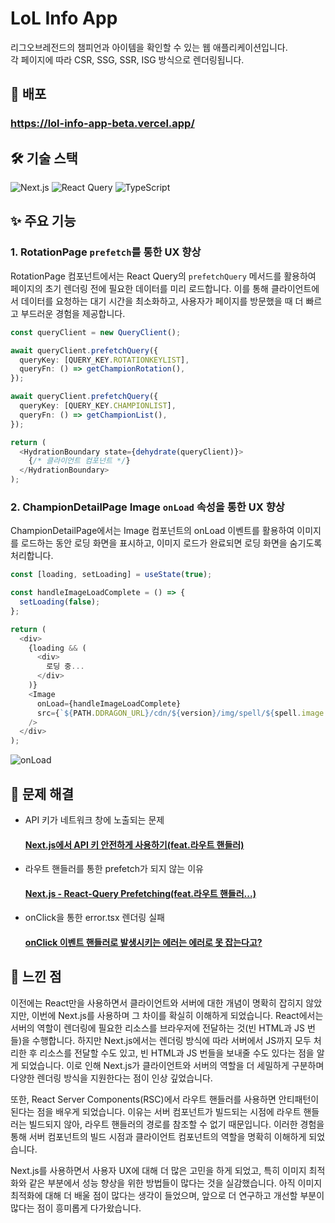 # LoL Info App

리그오브레전드의 챔피언과 아이템을 확인할 수 있는 웹 애플리케이션입니다.  
각 페이지에 따라 CSR, SSG, SSR, ISG 방식으로 렌더링됩니다.

## 🚀 배포 
### https://lol-info-app-beta.vercel.app/

## 🛠️ 기술 스택

![Next.js](https://img.shields.io/badge/Next.js-000000?style=flat&logo=nextdotjs&logoColor=white) 
![React Query](https://img.shields.io/badge/React%20Query-FF4154?style=flat&logo=reactquery&logoColor=white) 
![TypeScript](https://img.shields.io/badge/TypeScript-3178C6?style=flat&logo=typescript&logoColor=white)


## ✨ 주요 기능

### 1. RotationPage `prefetch`를 통한 UX 향상
RotationPage 컴포넌트에서는 React Query의 `prefetchQuery` 메서드를 활용하여 페이지의 초기 렌더링 전에 필요한 데이터를 미리 로드합니다. 이를 통해 클라이언트에서 데이터를 요청하는 대기 시간을 최소화하고, 사용자가 페이지를 방문했을 때 더 빠르고 부드러운 경험을 제공합니다.
```typescript
const queryClient = new QueryClient();

await queryClient.prefetchQuery({
  queryKey: [QUERY_KEY.ROTATIONKEYLIST],
  queryFn: () => getChampionRotation(),
});

await queryClient.prefetchQuery({
  queryKey: [QUERY_KEY.CHAMPIONLIST],
  queryFn: () => getChampionList(),
});

return (
  <HydrationBoundary state={dehydrate(queryClient)}>
    {/* 클라이언트 컴포넌트 */}
  </HydrationBoundary>
);
```

### 2. ChampionDetailPage Image `onLoad` 속성을 통한 UX 향상
ChampionDetailPage에서는 Image 컴포넌트의 onLoad 이벤트를 활용하여 이미지를 로드하는 동안 로딩 화면을 표시하고, 이미지 로드가 완료되면 로딩 화면을 숨기도록 처리합니다.
```typescript
const [loading, setLoading] = useState(true);

const handleImageLoadComplete = () => {
  setLoading(false);
};

return (
  <div>
    {loading && (
      <div>
        로딩 중...
      </div>
    )}
    <Image
      onLoad={handleImageLoadComplete}  
      src={`${PATH.DDRAGON_URL}/cdn/${version}/img/spell/${spell.image.full}`}
    />
  </div>
);
```
![onLoad](https://github.com/user-attachments/assets/63b8bda7-8473-45c1-97ca-c08083023f9f)

## 📝 문제 해결

- API 키가 네트워크 창에 노출되는 문제
  #### [Next.js에서 API 키 안전하게 사용하기(feat.라우트 핸들러)](https://dlawi0108.tistory.com/76)

- 라우트 핸들러를 통한 prefetch가 되지 않는 이유
  #### [Next.js - React-Query Prefetching(feat.라우트 핸들러...)](https://dlawi0108.tistory.com/77)

- onClick을 통한 error.tsx 렌더링 실패
  #### [onClick 이벤트 핸들러로 발생시키는 에러는 에러로 못 잡는다고?](https://dlawi0108.tistory.com/78)

## 🤔 느낀 점

이전에는 React만을 사용하면서 클라이언트와 서버에 대한 개념이 명확히 잡히지 않았지만, 이번에 Next.js를 사용하며 그 차이를 확실히 이해하게 되었습니다. React에서는 서버의 역할이 렌더링에 필요한 리소스를 브라우저에 전달하는 것(빈 HTML과 JS 번들)을 수행합니다. 하지만 Next.js에서는 렌더링 방식에 따라 서버에서 JS까지 모두 처리한 후 리소스를 전달할 수도 있고, 빈 HTML과 JS 번들을 보내줄 수도 있다는 점을 알게 되었습니다. 이로 인해 Next.js가 클라이언트와 서버의 역할을 더 세밀하게 구분하며 다양한 렌더링 방식을 지원한다는 점이 인상 깊었습니다.

또한, React Server Components(RSC)에서 라우트 핸들러를 사용하면 안티패턴이 된다는 점을 배우게 되었습니다. 이유는 서버 컴포넌트가 빌드되는 시점에 라우트 핸들러는 빌드되지 않아, 라우트 핸들러의 경로를 참조할 수 없기 때문입니다. 이러한 경험을 통해 서버 컴포넌트의 빌드 시점과 클라이언트 컴포넌트의 역할을 명확히 이해하게 되었습니다.

Next.js를 사용하면서 사용자 UX에 대해 더 많은 고민을 하게 되었고, 특히 이미지 최적화와 같은 부분에서 성능 향상을 위한 방법들이 많다는 것을 실감했습니다. 아직 이미지 최적화에 대해 더 배울 점이 많다는 생각이 들었으며, 앞으로 더 연구하고 개선할 부분이 많다는 점이 흥미롭게 다가왔습니다.
